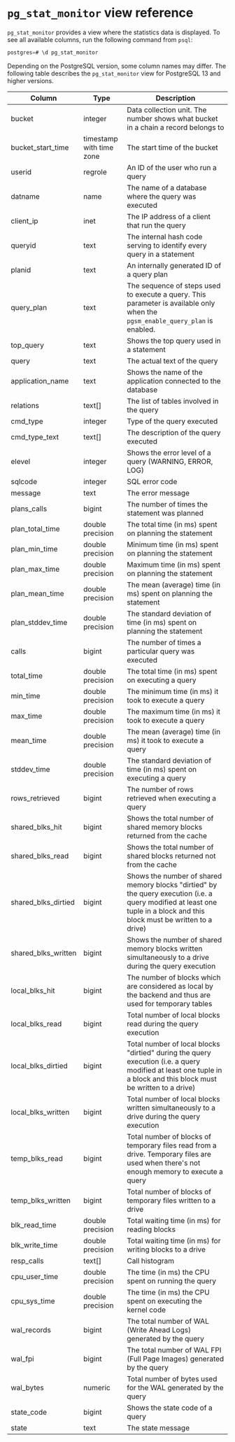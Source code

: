 # `pg_stat_monitor` view reference

`pg_stat_monitor` provides a view where the statistics data is displayed. To see all available columns, run the following command from `psql`:

```sql
postgres=# \d pg_stat_monitor
```

Depending on the PostgreSQL version, some column names may differ. The following table describes the `pg_stat_monitor` view for PostgreSQL 13 and higher versions.


| Column             |  Type                    | Description
|--------------------|--------------------------|------------------
 bucket              | integer                  | Data collection unit. The number shows what bucket in a chain a record belongs to
bucket_start_time    | timestamp with time zone | The start time of the bucket|
userid               | regrole                  | An ID of the user who run a query |
datname              | name                        | The name of a database where the query was executed
client_ip          | inet                       | The IP address of a client that run the query
queryid            | text                       | The internal hash code serving to identify every query in a statement
planid             | text                       | An internally generated ID of a query plan
query_plan         | text                       | The sequence of steps used to execute a query. This parameter is available only when the `pgsm_enable_query_plan` is enabled.
top_query          | text                       | Shows the top query used in a statement |
query              | text                       | The actual text of the query |
application_name   | text                       | Shows the name of the application connected to the database
relations          | text[]                     | The list of tables involved in the query
cmd_type           | integer                    | Type of the query executed
cmd_type_text      | text[]                     | The description of the query executed
elevel             | integer                    | Shows the error level of a query (WARNING, ERROR, LOG)
sqlcode            | integer                    | SQL error code
message            | text                       | The error message
plans_calls        | bigint                     | The number of times the statement was planned
plan_total_time    | double precision           | The total time (in ms) spent on planning the statement
plan_min_time      | double precision           | Minimum time (in ms) spent on planning the statement
plan_max_time      | double precision           | Maximum time (in ms) spent on planning the statement
plan_mean_time     | double precision           | The mean (average) time (in ms) spent on planning the statement
plan_stddev_time   | double precision           | The standard deviation of time (in ms) spent on planning the statement
calls              | bigint                     | The number of times a particular query was executed
total_time         | double precision           | The total time (in ms) spent on executing a query
min_time           | double precision  | The minimum time (in ms) it took to execute a query
max_time           | double precision           | The maximum time (in ms) it took to execute a query
mean_time          | double precision           | The mean (average) time (in ms) it took to execute a query
stddev_time        | double precision           | The standard deviation of time (in ms) spent on executing a query
rows_retrieved     | bigint                     | The number of rows retrieved when executing a query
shared_blks_hit    | bigint                     | Shows the total number of shared memory blocks returned from the cache
shared_blks_read   | bigint                     | Shows the total number of shared blocks returned not from the cache
shared_blks_dirtied | bigint                     | Shows the number of shared memory blocks "dirtied" by the query execution (i.e. a query modified at least one tuple in a block and this block must be written to a drive)
shared_blks_written | bigint                     | Shows the number of shared memory blocks written simultaneously to a drive during the query execution
local_blks_hit     | bigint                      | The number of blocks which are considered as local by the backend and thus are used for temporary tables
local_blks_read    | bigint                      | Total number of local blocks read during the query execution
local_blks_dirtied | bigint                      | Total number of local blocks "dirtied" during the query execution (i.e. a query modified at least one tuple in a block and this block must be written to a drive)
local_blks_written | bigint                      | Total number of local blocks  written simultaneously to a drive during the query execution
temp_blks_read     | bigint                      | Total number of blocks of temporary files read from a drive. Temporary files are used when there's not enough memory to execute a query
temp_blks_written  | bigint                      | Total number of blocks of temporary files written to a drive
blk_read_time      | double precision            | Total waiting time (in ms) for reading blocks
blk_write_time     | double precision            | Total waiting time (in ms) for writing blocks to a drive
resp_calls         | text[]                      | Call histogram
cpu_user_time      | double precision            | The time (in ms) the CPU spent on running the query
cpu_sys_time       | double precision            | The time (in ms) the CPU spent on executing the kernel code
wal_records         | bigint           		| The total number of WAL (Write Ahead Logs) generated by the query
wal_fpi             | bigint           		| The total number of WAL FPI (Full Page Images) generated by the query
wal_bytes           | numeric          		| Total number of bytes used for the WAL generated by the query
state_code          | bigint           		| Shows the state code of a query
state               | text                      | The state message 
